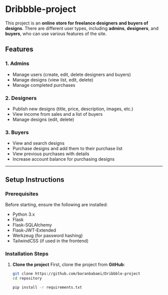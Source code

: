 # Dribbble-project

This project is an **online store for freelance designers and buyers of designs**. There are different user types, including **admins**, **designers**, and **buyers**, who can use various features of the site.

## Features

### 1. Admins
- Manage users (create, edit, delete designers and buyers)
- Manage designs (view list, edit, delete)
- Manage completed purchases

### 2. Designers
- Publish new designs (title, price, description, images, etc.)
- View income from sales and a list of buyers
- Manage designs (edit, delete)

### 3. Buyers
- View and search designs
- Purchase designs and add them to their purchase list
- View previous purchases with details
- Increase account balance for purchasing designs

---

## Setup Instructions

### Prerequisites
Before starting, ensure the following are installed:

- Python 3.x
- Flask
- Flask-SQLAlchemy
- Flask-JWT-Extended
- Werkzeug (for password hashing)
- TailwindCSS (if used in the frontend)

### Installation Steps

1. **Clone the project**
   First, clone the project from **GitHub**:
   ```bash
   git clone https://github.com/baranbabaei/Dribbble-project
   cd repository

   pip install -r requirements.txt


